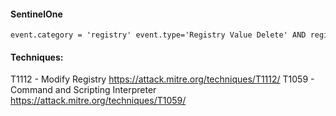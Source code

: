 #### SentinelOne
```
event.category = 'registry' event.type='Registry Value Delete' AND registry.keyPath in ('HKCU\\Software\\Microsoft\\Windows\\CurrentVersion\\Policies', 'HKCU\\Software\\Microsoft\\WindowsSelfHost', 'HKCU\\Software\\Policies', 'HKLM\\Software\\Microsoft\\Policies', 'HKLM\\Software\\Microsoft\\Windows\\CurrentVersion\\Policies', 'HKLM\\Software\\Microsoft\\Windows\\CurrentVersion\\WindowsStore\\WindowsUpdate', 'HKLM\\Software\\Microsoft\\WindowsSelfHost', 'HKLM\\Software\\Policies', 'HKLM\\Software\\WOW6432Node\\Microsoft\\Policies', 'HKLM\\Software\\WOW6432Node\\Microsoft\\Windows\\CurrentVersion\\Policies', 'HKLM\\Software\\WOW6432Node\\Microsoft\\Windows\\CurrentVersion\\WindowsStore\\WindowsUpdate')
```

#### Techniques:
T1112 - Modify Registry
https://attack.mitre.org/techniques/T1112/
T1059 -  Command and Scripting Interpreter
https://attack.mitre.org/techniques/T1059/
